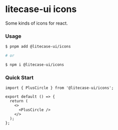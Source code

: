 # litecase-ui icons

Some kinds of icons for react.

### Usage

```sh
$ pnpm add @litecase-ui/icons

# or

$ npm i @litecase-ui/icons

```

### Quick Start

```tsx | pure
import { PlusCircle } from '@litecase-ui/icons';

export default () => {
  return (
    <>
      <PlusCircle />
    </>
  );
};
```
